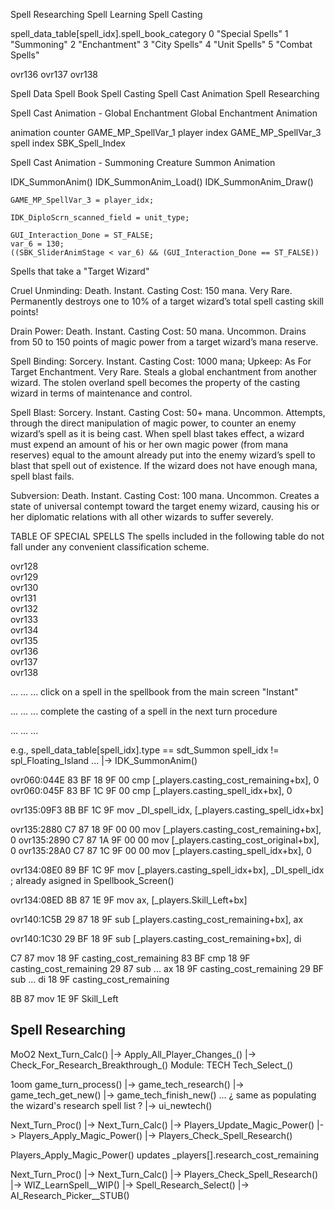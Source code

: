 


Spell Researching
Spell Learning
Spell Casting



spell_data_table[spell_idx].spell_book_category
0   "Special Spells"
1   "Summoning"
2   "Enchantment"
3   "City Spells"
4   "Unit Spells"
5   "Combat Spells"



ovr136
ovr137
ovr138

Spell Data
Spell Book
Spell Casting
Spell Cast Animation
Spell Researching



Spell Cast Animation - Global Enchantment
Global Enchantment Animation

animation counter
    GAME_MP_SpellVar_1
player index
    GAME_MP_SpellVar_3
spell index
    SBK_Spell_Index



Spell Cast Animation - Summoning
Creature Summon Animation

IDK_SummonAnim()
IDK_SummonAnim_Load()
IDK_SummonAnim_Draw()

    GAME_MP_SpellVar_3 = player_idx;

    IDK_DiploScrn_scanned_field = unit_type;

    GUI_Interaction_Done = ST_FALSE;
    var_6 = 130;
    ((SBK_SliderAnimStage < var_6) && (GUI_Interaction_Done == ST_FALSE))





Spells that take a "Target Wizard"

Cruel Unminding:
Death. Instant. Casting Cost: 150 mana. Very Rare.
Permanently destroys one to 10% of a target wizard’s total spell casting skill points!

Drain Power:
Death. Instant. Casting Cost: 50 mana. Uncommon.
Drains from 50 to 150 points of magic power from a target
wizard’s mana reserve.

Spell Binding:
Sorcery. Instant. Casting Cost: 1000 mana;
Upkeep: As For Target Enchantment. Very Rare.
Steals a global enchantment from another wizard. The stolen
overland spell becomes the property of the casting wizard in terms
of maintenance and control.

Spell Blast:
Sorcery. Instant. Casting Cost: 50+ mana. Uncommon.
Attempts, through the direct manipulation of magic power, to
counter an enemy wizard’s spell as it is being cast. When spell blast
takes effect, a wizard must expend an amount of his or her own
magic power (from mana reserves) equal to the amount already put
into the enemy wizard’s spell to blast that spell out of existence. If
the wizard does not have enough mana, spell blast fails.

Subversion:
Death. Instant. Casting Cost: 100 mana. Uncommon.
Creates a state of universal contempt toward the target enemy
wizard, causing his or her diplomatic relations with all other wizards
to suffer severely.

TABLE OF SPECIAL SPELLS
The spells included in the following table do not fall under any convenient classification scheme.





ovr128  
ovr129  
ovr130  
ovr131  
ovr132  
ovr133  
ovr134  
ovr135  
ovr136  
ovr137  
ovr138  



...
...
...
click on a spell in the spellbook from the main screen
"Instant"

...
...
...
complete the casting of a spell in the next turn procedure

...
...
...





e.g.,
spell_data_table[spell_idx].type == sdt_Summon
spell_idx != spl_Floating_Island
... |-> IDK_SummonAnim()



ovr060:044E 83 BF 18 9F 00                                  cmp     [_players.casting_cost_remaining+bx], 0
ovr060:045F 83 BF 1C 9F 00                                  cmp     [_players.casting_spell_idx+bx], 0

ovr135:09F3 8B BF 1C 9F                                     mov     _DI_spell_idx, [_players.casting_spell_idx+bx]

ovr135:2880 C7 87 18 9F 00 00                               mov     [_players.casting_cost_remaining+bx], 0
ovr135:2890 C7 87 1A 9F 00 00                               mov     [_players.casting_cost_original+bx], 0
ovr135:28A0 C7 87 1C 9F 00 00                               mov     [_players.casting_spell_idx+bx], 0


ovr134:08E0 89 BF 1C 9F                                     mov     [_players.casting_spell_idx+bx], _DI_spell_idx ; already asigned in Spellbook_Screen()


ovr134:08ED 8B 87 1E 9F                                     mov     ax, [_players.Skill_Left+bx]

ovr140:1C5B 29 87 18 9F                                     sub     [_players.casting_cost_remaining+bx], ax

ovr140:1C30 29 BF 18 9F                                     sub     [_players.casting_cost_remaining+bx], di


C7 87   mov
18 9F   casting_cost_remaining
83 BF   cmp
18 9F   casting_cost_remaining
29 87   sub ... ax
18 9F   casting_cost_remaining
29 BF   sub ... di
18 9F   casting_cost_remaining

8B 87   mov
1E 9F   Skill_Left



## Spell Researching

MoO2
Next_Turn_Calc()
    |-> Apply_All_Player_Changes_()
        |-> Check_For_Research_Breakthrough_()
Module: TECH
    Tech_Select_()

1oom
game_turn_process()
    |-> game_tech_research()
        |-> game_tech_get_new()
        |-> game_tech_finish_new()  ... ¿ same as populating the wizard's research spell list ?
        |-> ui_newtech()

Next_Turn_Proc()
    |-> Next_Turn_Calc()
        |-> Players_Update_Magic_Power()
        |-> Players_Apply_Magic_Power()
        |-> Players_Check_Spell_Research()

Players_Apply_Magic_Power() updates _players[].research_cost_remaining

Next_Turn_Proc()
    |-> Next_Turn_Calc()
        |-> Players_Check_Spell_Research()
            |-> WIZ_LearnSpell__WIP()
            |-> Spell_Research_Select()
            |-> AI_Research_Picker__STUB()

